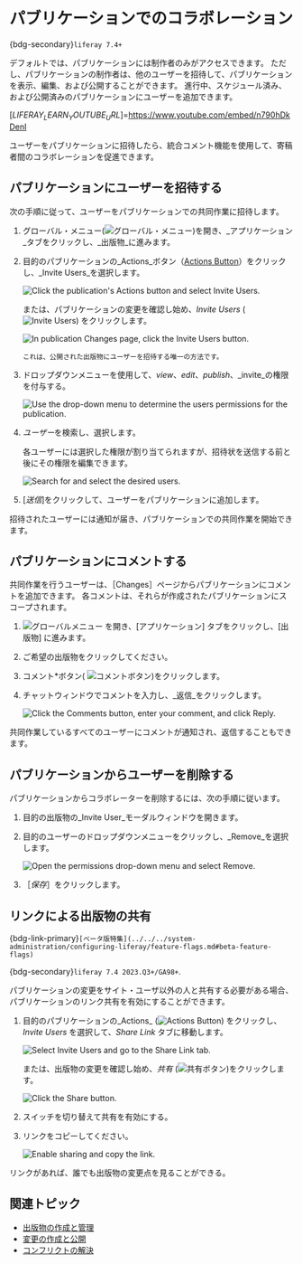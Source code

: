 # パブリケーションでのコラボレーション

{bdg-secondary}`liferay 7.4+`

デフォルトでは、パブリケーションには制作者のみがアクセスできます。 ただし、パブリケーションの制作者は、他のユーザーを招待して、パブリケーションを表示、編集、および公開することができます。 進行中、スケジュール済み、および公開済みのパブリケーションにユーザーを追加できます。

[$LIFERAY_LEARN_YOUTUBE_URL$]=https://www.youtube.com/embed/n790hDkDenI

ユーザーをパブリケーションに招待したら、統合コメント機能を使用して、寄稿者間のコラボレーションを促進できます。

## パブリケーションにユーザーを招待する

次の手順に従って、ユーザーをパブリケーションでの共同作業に招待します。

1. グローバル・メニュー(![グローバル・メニュー](../../../images/icon-applications-menu.png))を開き、_アプリケーション_タブをクリックし、_出版物_に進みます。

1. 目的のパブリケーションの_Actions_ボタン（[Actions Button](../../../images/icon-actions.png)）をクリックし、_Invite Users_を選択します。

   ![Click the publication's Actions button and select Invite Users.](./collaborating-on-publications/images/01.png)

   または、パブリケーションの変更を確認し始め、_Invite Users_ (![Invite Users](../../../images/icon-plus.png)) をクリックします。

   ![In publication Changes page, click the Invite Users button.](./collaborating-on-publications/images/02.png)

   ```{note}
   これは、公開された出版物にユーザーを招待する唯一の方法です。
   ```

1. ドロップダウンメニューを使用して、_view_、_edit_、_publish_、_invite_の権限を付与する。

   ![Use the drop-down menu to determine the users permissions for the publication.](./collaborating-on-publications/images/03.png)

1. *ユーザー*を検索し、選択します。

   各ユーザーには選択した権限が割り当てられますが、招待状を送信する前と後にその権限を編集できます。

   ![Search for and select the desired users.](./collaborating-on-publications/images/04.png)

1. [*送信*]をクリックして、ユーザーをパブリケーションに追加します。

招待されたユーザーには通知が届き、パブリケーションでの共同作業を開始できます。

## パブリケーションにコメントする

共同作業を行うユーザーは、［Changes］ページからパブリケーションにコメントを追加できます。 各コメントは、それらが作成されたパブリケーションにスコープされます。

1. ![グローバルメニュー](../../../images/icon-applications-menu.png) を開き、[アプリケーション] タブをクリックし、[出版物] に進みます。

1. ご希望の出版物をクリックしてください。

1. コメント*ボタン( ![コメントボタン](../../../images/icon-comments-w.png))をクリックします。

1. チャットウィンドウでコメントを入力し、_返信_をクリックします。

   ![Click the Comments button, enter your comment, and click Reply.](./collaborating-on-publications/images/05.png)

共同作業しているすべてのユーザーにコメントが通知され、返信することもできます。

## パブリケーションからユーザーを削除する

パブリケーションからコラボレーターを削除するには、次の手順に従います。

1. 目的の出版物の_Invite User_モーダルウィンドウを開きます。

1. 目的のユーザーのドロップダウンメニューをクリックし、_Remove_を選択します。

   ![Open the permissions drop-down menu and select Remove.](./collaborating-on-publications/images/06.png)

1. ［_保存_］をクリックします。

## リンクによる出版物の共有

{bdg-link-primary}`[ベータ版特集](../../../system-administration/configuring-liferay/feature-flags.md#beta-feature-flags)`

{bdg-secondary}`liferay 7.4 2023.Q3+/GA98+`.

パブリケーションの変更をサイト・ユーザ以外の人と共有する必要がある場合、パブリケーションのリンク共有を有効にすることができます。

1. 目的のパブリケーションの_Actions_ (![Actions Button](../../../images/icon-actions.png)) をクリックし、_Invite Users_ を選択して、_Share Link_ タブに移動します。

   ![Select Invite Users and go to the Share Link tab.](./collaborating-on-publications/images/07.png)

   または、出版物の変更を確認し始め、_共有_ (![共有ボタン](../../../images/icon-link.png))をクリックします。

   ![Click the Share button.](./collaborating-on-publications/images/08.png)

1. スイッチを切り替えて共有を有効にする。

1. リンクをコピーしてください。

   ![Enable sharing and copy the link.](./collaborating-on-publications/images/09.png)

リンクがあれば、誰でも出版物の変更点を見ることができる。

## 関連トピック

* [出版物の作成と管理](./creating-and-managing-publications.md)
* [変更の作成と公開](./making-and-publishing-changes.md)
* [コンフリクトの解決](./resolving-conflicts.md)

